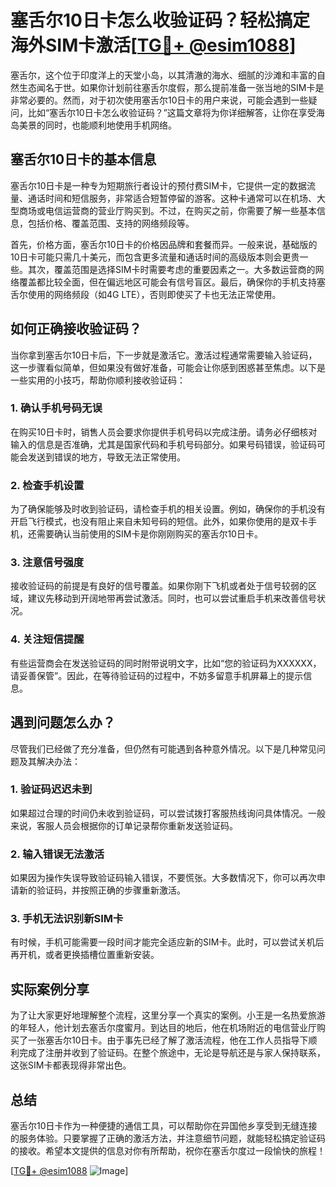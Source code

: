 # 塞舌尔10日卡怎么收验证码？轻松搞定海外SIM卡激活[[TG💪+ @esim1088](https://t.me/s/esim1088)]

塞舌尔，这个位于印度洋上的天堂小岛，以其清澈的海水、细腻的沙滩和丰富的自然生态闻名于世。如果你计划前往塞舌尔度假，那么提前准备一张当地的SIM卡是非常必要的。然而，对于初次使用塞舌尔10日卡的用户来说，可能会遇到一些疑问，比如“塞舌尔10日卡怎么收验证码？”这篇文章将为你详细解答，让你在享受海岛美景的同时，也能顺利地使用手机网络。

## 塞舌尔10日卡的基本信息

塞舌尔10日卡是一种专为短期旅行者设计的预付费SIM卡，它提供一定的数据流量、通话时间和短信服务，非常适合短暂停留的游客。这种卡通常可以在机场、大型商场或电信运营商的营业厅购买到。不过，在购买之前，你需要了解一些基本信息，包括价格、覆盖范围、支持的网络频段等。

首先，价格方面，塞舌尔10日卡的价格因品牌和套餐而异。一般来说，基础版的10日卡可能只需几十美元，而包含更多流量和通话时间的高级版本则会更贵一些。其次，覆盖范围是选择SIM卡时需要考虑的重要因素之一。大多数运营商的网络覆盖都比较全面，但在偏远地区可能会有信号盲区。最后，确保你的手机支持塞舌尔使用的网络频段（如4G LTE），否则即使买了卡也无法正常使用。

## 如何正确接收验证码？

当你拿到塞舌尔10日卡后，下一步就是激活它。激活过程通常需要输入验证码，这一步骤看似简单，但如果没有做好准备，可能会让你感到困惑甚至焦虑。以下是一些实用的小技巧，帮助你顺利接收验证码：

### 1. 确认手机号码无误
在购买10日卡时，销售人员会要求你提供手机号码以完成注册。请务必仔细核对输入的信息是否准确，尤其是国家代码和手机号码部分。如果号码错误，验证码可能会发送到错误的地方，导致无法正常使用。

### 2. 检查手机设置
为了确保能够及时收到验证码，请检查手机的相关设置。例如，确保你的手机没有开启飞行模式，也没有阻止来自未知号码的短信。此外，如果你使用的是双卡手机，还需要确认当前使用的SIM卡是你刚刚购买的塞舌尔10日卡。

### 3. 注意信号强度
接收验证码的前提是有良好的信号覆盖。如果你刚下飞机或者处于信号较弱的区域，建议先移动到开阔地带再尝试激活。同时，也可以尝试重启手机来改善信号状况。

### 4. 关注短信提醒
有些运营商会在发送验证码的同时附带说明文字，比如“您的验证码为XXXXXX，请妥善保管”。因此，在等待验证码的过程中，不妨多留意手机屏幕上的提示信息。

## 遇到问题怎么办？

尽管我们已经做了充分准备，但仍然有可能遇到各种意外情况。以下是几种常见问题及其解决办法：

### 1. 验证码迟迟未到
如果超过合理的时间仍未收到验证码，可以尝试拨打客服热线询问具体情况。一般来说，客服人员会根据你的订单记录帮你重新发送验证码。

### 2. 输入错误无法激活
如果因为操作失误导致验证码输入错误，不要慌张。大多数情况下，你可以再次申请新的验证码，并按照正确的步骤重新激活。

### 3. 手机无法识别新SIM卡
有时候，手机可能需要一段时间才能完全适应新的SIM卡。此时，可以尝试关机后再开机，或者更换插槽位置重新安装。

## 实际案例分享

为了让大家更好地理解整个流程，这里分享一个真实的案例。小王是一名热爱旅游的年轻人，他计划去塞舌尔度蜜月。到达目的地后，他在机场附近的电信营业厅购买了一张塞舌尔10日卡。由于事先已经了解了激活流程，他在工作人员指导下顺利完成了注册并收到了验证码。在整个旅途中，无论是导航还是与家人保持联系，这张SIM卡都表现得非常出色。

## 总结

塞舌尔10日卡作为一种便捷的通信工具，可以帮助你在异国他乡享受到无缝连接的服务体验。只要掌握了正确的激活方法，并注意细节问题，就能轻松搞定验证码的接收。希望本文提供的信息对你有所帮助，祝你在塞舌尔度过一段愉快的旅程！

[[TG💪+ @esim1088](https://t.me/s/esim1088) ![Image](https://i.postimg.cc/4NQfJmqS/Snipaste-2025-05-13-00-14-12.png)]